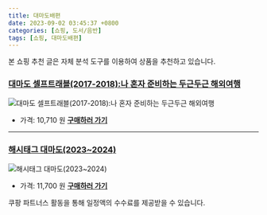 ```yaml
---
title: 대마도배편
date: 2023-09-02 03:45:37 +0800
categories: [쇼핑, 도서/음반]
tags: [쇼핑, 대마도배편]
---
```

본 쇼핑 추천 글은 자체 분석 도구를 이용하여 상품을 추천하고 있습니다.
### [대마도 셀프트래블(2017-2018):나 혼자 준비하는 두근두근 해외여행](https://link.coupang.com/re/AFFSDP?lptag=AF1030537&pageKey=23475037&itemId=91257868&vendorItemId=4783462265&traceid=V0-153-94af972aea9ca7ba&requestid=20230907034537704150880325&token=31850C%7CGM)
![대마도 셀프트래블(2017-2018):나 혼자 준비하는 두근두근 해외여행](https://ads-partners.coupang.com/image1/odA8S8OvuVX_8mDioSlJDfSIVkQyN76bYGOGRZFll0IP4WbD2XDLNgoXJ8JKvxbySAwvSOmJTh6z400O-CG_tfUR_Dlt4zBUHGrZyUGW8iqz0Oiww55t4R3ltWdAt0LN9zp3Igr-E4nbnJaM31ldkXk0YL5SzbYM07VuLJFuI2gfG3xtToSNN-bLOAY0apQ8mwTiFJSo5zlP1NZOqjLyWPrdI1erahUCARfr5UY8oPetfIqASl1tMvw29ihewHBwTVr0MUQPH6lLyEdRYjF5KkuhYFpsss09Iw17Ru_5)
- 가격: 10,710 원
[**구매하러 가기**](https://link.coupang.com/re/AFFSDP?lptag=AF1030537&pageKey=23475037&itemId=91257868&vendorItemId=4783462265&traceid=V0-153-94af972aea9ca7ba&requestid=20230907034537704150880325&token=31850C%7CGM)
---
### [해시태그 대마도(2023~2024)](https://link.coupang.com/re/AFFSDP?lptag=AF1030537&pageKey=6965065938&itemId=16969947229&vendorItemId=84136009766&traceid=V0-153-15bd38a417c8f19a&requestid=20230907034537704150880325&token=31850C%7CGM)
![해시태그 대마도(2023~2024)](https://ads-partners.coupang.com/image1/2-B4jsCPQFGqbdU228yPcc3c8kroqRP6iVuqR8si3SO3TjFshw7VwTDNEeuW8fGnj_L_2vFsvh_nA7NLYvnCUujPT4A8neaUIFzJvdRGxyJNZOtY584KCH08hVvv5yAcELm1R-tK0LkArnPUoOJOf-ZbkDFU4-N7qrIg10Np9-3yNncrMBJBAgQRxJSA6NxwHx3o1gYjd2DTxVdY5IZl5xqSUf39NwU68X_nb0ehpyBN7a9IruoJiW1mrr3fwIFqkykALaUBydMsaOR7HUscaobX_pyU4wYYXn-kJ23nxrE=)
- 가격: 11,700 원
[**구매하러 가기**](https://link.coupang.com/re/AFFSDP?lptag=AF1030537&pageKey=6965065938&itemId=16969947229&vendorItemId=84136009766&traceid=V0-153-15bd38a417c8f19a&requestid=20230907034537704150880325&token=31850C%7CGM)


쿠팡 파트너스 활동을 통해 일정액의 수수료를 제공받을 수 있습니다.
